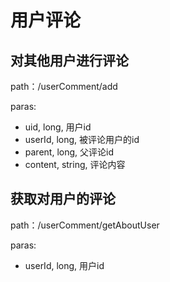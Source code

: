 # 用户评论
## 对其他用户进行评论
path：/userComment/add

paras:

* uid, long, 用户id
* userId, long, 被评论用户的id
* parent, long, 父评论id
* content, string, 评论内容

## 获取对用户的评论
path：/userComment/getAboutUser

paras:

* userId, long, 用户id